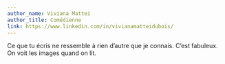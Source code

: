 ```yaml
---
author_name: Viviana Mattei
author_title: Comédienne
link: https://www.linkedin.com/in/vivianamatteidubois/
---
```

Ce que tu écris ne ressemble à rien d’autre que je connais. C’est fabuleux. On voit les images quand on lit.